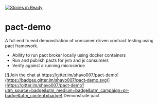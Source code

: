 [![Stories in Ready](https://badge.waffle.io/shavo007/pact-demo.png?label=ready&title=Ready)](https://waffle.io/shavo007/pact-demo)
# pact-demo

A full end to end demonstration of consumer driven contract testing using pact framework.

* Ability to run pact broker locally using docker containers 
* Run and publish pacts for jvm and js consumers
* Verify against a running microserice

[![Join the chat at https://gitter.im/shavo007/pact-demo](https://badges.gitter.im/shavo007/pact-demo.svg)](https://gitter.im/shavo007/pact-demo?utm_source=badge&utm_medium=badge&utm_campaign=pr-badge&utm_content=badge)
Demonstrate pact 

